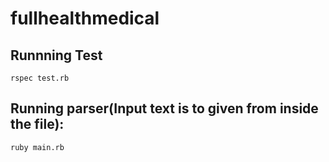 # fullhealthmedical

## Runnning Test
```
rspec test.rb
```

## Running parser(Input text is to given from inside the file):
```
ruby main.rb
```
